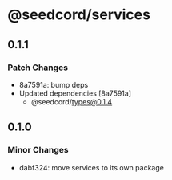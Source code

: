 # @seedcord/services

## 0.1.1

### Patch Changes

- 8a7591a: bump deps
- Updated dependencies [8a7591a]
  - @seedcord/types@0.1.4

## 0.1.0

### Minor Changes

- dabf324: move services to its own package
